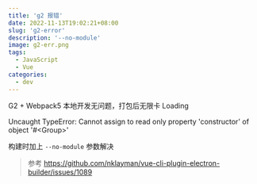 ```yaml
---
title: 'g2 报错'
date: 2022-11-13T19:02:21+08:00
slug: 'g2-error'
description: '--no-module'
image: g2-err.png
tags:
  - JavaScript
  - Vue
categories:
  - dev
---
```


G2 + Webpack5 本地开发无问题，打包后无限卡 Loading

Uncaught TypeError: Cannot assign to read only property 'constructor' of object '#\<Group>'

构建时加上 `--no-module` 参数解决

> 参考 https://github.com/nklayman/vue-cli-plugin-electron-builder/issues/1089
